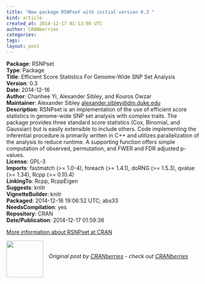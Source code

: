 ```yaml
---
title: "New package RSNPset with initial version 0.3 "
kind: article
created_at: 2014-12-17 01:13:00 UTC
author: CRANberries
categories: 
tags: 
layout: post
---
```

<strong>Package</strong>: RSNPset<br>
<strong>Type</strong>: Package<br>
<strong>Title</strong>: Efficient Score Statistics For Genome-Wide SNP Set Analysis<br>
<strong>Version</strong>: 0.3<br>
<strong>Date</strong>: 2014-12-16<br>
<strong>Author</strong>: Chanhee Yi, Alexander Sibley, and Kouros Owzar<br>
<strong>Maintainer</strong>: Alexander Sibley <alexander.sibley@dm.duke.edu><br>
<strong>Description</strong>: RSNPset is an implementation of the use of efficient score statistics
in genome-wide SNP set analysis with complex traits. The package provides three standard
score statistics (Cox, Binomial, and Gaussian) but is easily extensible to include
others. Code implementing the inferential procedure is primarily written in C++ and
utilizes parallelization of the analysis to reduce runtime. A supporting function offers
simple computation of observed, permutation, and FWER and FDR adjusted p-values.<br>
<strong>License</strong>: GPL-3<br>
<strong>Imports</strong>: fastmatch (>= 1.0-4), foreach (>= 1.4.1), doRNG (>= 1.5.3),
qvalue (>= 1.34), Rcpp (>= 0.10.4)<br>
<strong>LinkingTo</strong>: Rcpp, RcppEigen<br>
<strong>Suggests</strong>: knitr<br>
<strong>VignetteBuilder</strong>: knitr<br>
<strong>Packaged</strong>: 2014-12-16 19:06:52 UTC; abs33<br>
<strong>NeedsCompilation</strong>: yes<br>
<strong>Repository</strong>: CRAN<br>
<strong>Date/Publication</strong>: 2014-12-17 01:59:36<br>

<p>
<a href="http://cran.r-project.org/web/packages/RSNPset/index.html">More information about RSNPset at CRAN</a><div class="author">
  <img src="" style="width: 96px; height: 96;">
  <span style="position: absolute; padding: 32px 15px;">
    <i>Original post by <a href="http://twitter.com/">CRANberries</a> - check out <a href="http://dirk.eddelbuettel.com/cranberries">CRANberries   </a></i>
  </span>
</div>
